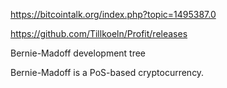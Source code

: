 https://bitcointalk.org/index.php?topic=1495387.0

https://github.com/Tillkoeln/Profit/releases



Bernie-Madoff development tree

Bernie-Madoff is a PoS-based cryptocurrency.


